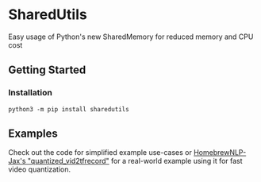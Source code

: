 # SharedUtils

Easy usage of Python's new SharedMemory for reduced memory and CPU cost

## Getting Started

### Installation

```
python3 -m pip install sharedutils
```

## Examples

Check out the code for simplified example use-cases or
[HomebrewNLP-Jax's "quantized_vid2tfrecord"](https://github.com/HomebrewNLP/HomebrewNLP-Jax/blob/main/script/quantized_vid2tfrecord.py)
for a real-world example using it for fast video quantization.
